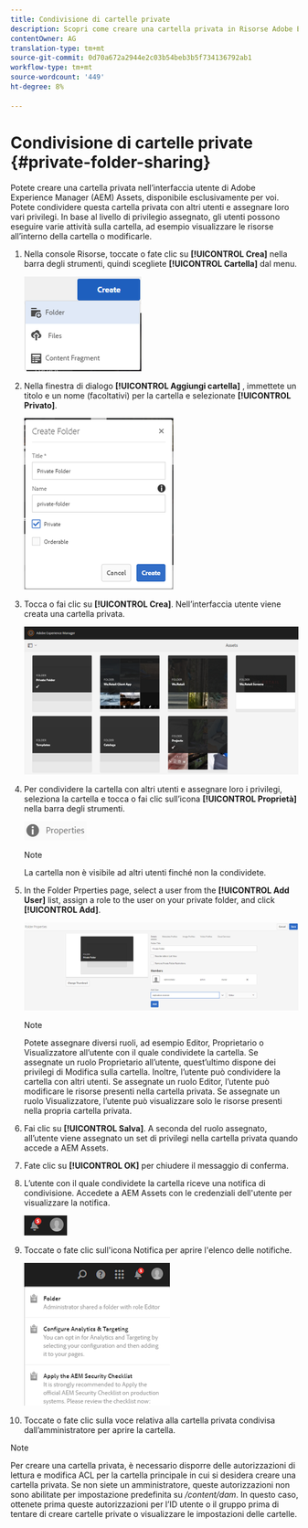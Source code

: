 ```yaml
---
title: Condivisione di cartelle private
description: Scopri come creare una cartella privata in Risorse Adobe Experience Manager (AEM) e condividerla con altri utenti e assegnare loro vari privilegi.
contentOwner: AG
translation-type: tm+mt
source-git-commit: 0d70a672a2944e2c03b54beb3b5f734136792ab1
workflow-type: tm+mt
source-wordcount: '449'
ht-degree: 8%

---
```



# Condivisione di cartelle private {#private-folder-sharing}

Potete creare una cartella privata nell’interfaccia utente di Adobe Experience Manager (AEM) Assets, disponibile esclusivamente per voi. Potete condividere questa cartella privata con altri utenti e assegnare loro vari privilegi. In base al livello di privilegio assegnato, gli utenti possono eseguire varie attività sulla cartella, ad esempio visualizzare le risorse all’interno della cartella o modificarle.

1. Nella console Risorse, toccate o fate clic su **[!UICONTROL Crea]** nella barra degli strumenti, quindi scegliete **[!UICONTROL Cartella]** dal menu.

   ![chlimage_1-411](assets/chlimage_1-411.png)

1. Nella finestra di dialogo **[!UICONTROL Aggiungi cartella]** , immettete un titolo e un nome (facoltativi) per la cartella e selezionate **[!UICONTROL Privato]**.

   ![chlimage_1-412](assets/chlimage_1-412.png)

1. Tocca o fai clic su **[!UICONTROL Crea]**. Nell’interfaccia utente viene creata una cartella privata.

   ![chlimage_1-413](assets/chlimage_1-413.png)

1. Per condividere la cartella con altri utenti e assegnare loro i privilegi, seleziona la cartella e tocca o fai clic sull’icona **[!UICONTROL Proprietà]** nella barra degli strumenti.

   ![chlimage_1-414](assets/chlimage_1-414.png)

   >[!NOTE]
   >
   >La cartella non è visibile ad altri utenti finché non la condividete.

1. In the Folder Prperties page, select a user from the **[!UICONTROL Add User]** list, assign a role to the user on your private folder, and click **[!UICONTROL Add]**.

   ![chlimage_1-415](assets/chlimage_1-415.png)

   >[!NOTE]
   >
   >Potete assegnare diversi ruoli, ad esempio Editor, Proprietario o Visualizzatore all’utente con il quale condividete la cartella. Se assegnate un ruolo Proprietario all’utente, quest’ultimo dispone dei privilegi di Modifica sulla cartella. Inoltre, l’utente può condividere la cartella con altri utenti. Se assegnate un ruolo Editor, l’utente può modificare le risorse presenti nella cartella privata. Se assegnate un ruolo Visualizzatore, l’utente può visualizzare solo le risorse presenti nella propria cartella privata.

1. Fai clic su **[!UICONTROL Salva]**. A seconda del ruolo assegnato, all’utente viene assegnato un set di privilegi nella cartella privata quando accede a  AEM Assets.
1. Fate clic su **[!UICONTROL OK]** per chiudere il messaggio di conferma.
1. L’utente con il quale condividete la cartella riceve una notifica di condivisione. Accedete a  AEM Assets con le credenziali dell&#39;utente per visualizzare la notifica.

   ![chlimage_1-416](assets/chlimage_1-416.png)

1. Toccate o fate clic sull&#39;icona Notifica per aprire l&#39;elenco delle notifiche.

   ![chlimage_1-417](assets/chlimage_1-417.png)

1. Toccate o fate clic sulla voce relativa alla cartella privata condivisa dall’amministratore per aprire la cartella.

>[!NOTE]
>
>Per creare una cartella privata, è necessario disporre delle autorizzazioni di lettura e modifica ACL per la cartella principale in cui si desidera creare una cartella privata. Se non siete un amministratore, queste autorizzazioni non sono abilitate per impostazione predefinita su */content/dam*. In questo caso, ottenete prima queste autorizzazioni per l’ID utente o il gruppo prima di tentare di creare cartelle private o visualizzare le impostazioni delle cartelle.

